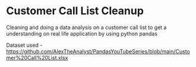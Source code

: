 # Customer Call List Cleanup
Cleaning and doing a data analysis on a customer call list to get a understanding on real life application by using python pandas

Dataset used - https://github.com/AlexTheAnalyst/PandasYouTubeSeries/blob/main/Customer%20Call%20List.xlsx
